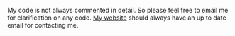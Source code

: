 My code is not always commented in detail. So please feel free to email me for clarification on any code. [My website](https://nathanlgabriel.github.io/) should always have an up to date email for contacting me.

